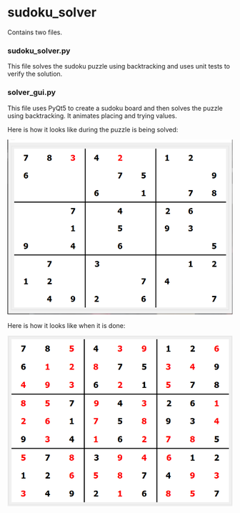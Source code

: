 # sudoku_solver

Contains two files. 

### sudoku_solver.py ###

This file solves the sudoku puzzle using backtracking and uses unit tests to verify the solution.

### solver_gui.py ### 

This file uses PyQt5 to create a sudoku board and then solves the puzzle using backtracking. It animates placing and trying values.

Here is how it looks like during the puzzle is being solved:

![Alt text](/screenshots/sudoku_midscreen.PNG)

Here is how it looks like when it is done: 

![Alt text](/screenshots/sudoku_solved.PNG)
